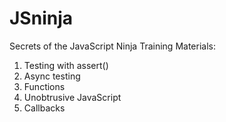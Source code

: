 # JSninja

Secrets of the JavaScript Ninja Training Materials:

1. Testing with assert()
2. Async testing
3. Functions
4. Unobtrusive JavaScript
5. Callbacks